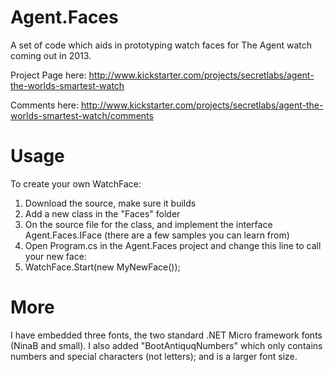 Agent.Faces
===========

A set of code which aids in prototyping watch faces for The Agent watch coming out in 2013.

Project Page here:
http://www.kickstarter.com/projects/secretlabs/agent-the-worlds-smartest-watch

Comments here:
http://www.kickstarter.com/projects/secretlabs/agent-the-worlds-smartest-watch/comments

Usage
=====

To create your own WatchFace:
1. Download the source, make sure it builds
2. Add a new class in the "Faces" folder
3. On the source file for the class, and implement the interface Agent.Faces.IFace (there are a few samples you can learn from)
4. Open Program.cs in the Agent.Faces project and change this line to call your new face:
5. WatchFace.Start(new MyNewFace());


More
====
I have embedded three fonts, the two standard .NET Micro framework fonts (NinaB and small).  I also added "BootAntiquqNumbers" which only contains numbers and special characters (not letters); and is a larger font size.







